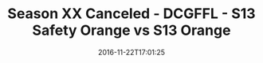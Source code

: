 ---
title: Season XX Canceled - DCGFFL - S13 Safety Orange vs S13 Orange
teams-score:
- team: _teams/s13-safety-orange.md
  score:
- team: _teams/s13-orange.md
  score: 32
mvp: D. Hughes (Safety Orange); M. Cline (Orange)
game-ball: T. Adams (Safety Orange); R. Snight (Orange)
sportsperson: ''
season: 13
week:
date: '2016-11-22T17:01:25'
pageid: season-13-semifinals-super-bowl-november-20-2016-4828-vs-4822
---
